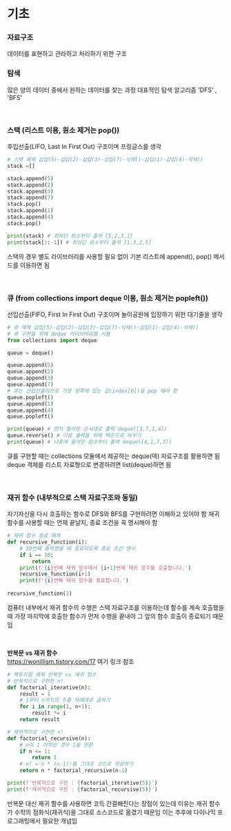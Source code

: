 # 기초
### 자료구조
데이터를 표현하고 관라하고 처리하기 위한 구조

### 탐색
많은 양의 데이터 중에서 원하는 데이터를 찾는 과정
대표적인 탐색 알고리즘 'DFS' , 'BFS'

<br>

### 스택 (리스트 이용, 원소 제거는 pop())
후입선출(LIFO, Last In First Out) 구조이며 프링글스를 생각

```python
# 스택 예제 삽입(5)-삽입(2)-삽입(3)-삽입(7)-삭제()-삽입(1)-삽입(4)-삭제()
stack =[]

stack.append(5)
stack.append(2)
stack.append(3)
stack.append(7)
stack.pop()
stack.append(1)
stack.append(4)
stack.pop()

print(stack) # 최하단 원소부터 출력 [5,2,3,1]
print(stack[::-1]) # 최상단 원소부터 출력 [1,3,2,5]
```
스택의 경우 별도 라이브러리를 사용할 필요 없이 기본 리스트에 append(), pop() 메서드를 이용하면 됨

<br>

### 큐 (from collections import deque 이용, 원소 제거는 popleft())
선입선출(FIFO, First In First Out) 구조이며 놀이공원에 입장하기 위한 대기줄을 생각

```python
# 큐 예제 삽입(5)-삽입(2)-삽입(3)-삽입(7)-삭제()-삽입(1)-삽입(4)-삭제()
# 큐 구현을 위해 deque 라이브러리를 사용
from collections import deque

queue = deque()

queue.append(5)
queue.append(2)
queue.append(3)
queue.append(7)
# 큐는 선입선출이므로 가장 왼쪽에 있는 값(index[0])을 pop 해야 함
queue.popleft()
queue.append(1)
queue.append(4)
queue.popleft()

print(queue) # 먼저 들어온 순서대로 출력 deque([3,7,1,4])
queue.reverse() # 다음 출력을 위해 역순으로 바꾸기
print(queue) # 나중에 들어온 원소부터 출력 deque([4,1,7,3])
```
큐를 구현할 때는 collections 모듈에서 제공하는 deque(덱) 자료구조를 활용하면 됨
deque 객체를 리스트 자료형으로 변경하려면 list(deque)하면 됨

<br>

### 재귀 함수 (내부적으로 스택 자료구조와 동일)
자기자신을 다시 호출하는 함수로 DFS와 BFS를 구현하려면 이해하고 있어야 함
재귀 함수를 사용할 때는 언제 끝날지, 종료 조건을 꼭 명시해야 함

```python
# 재귀 함수 종료 예제
def recursive_function(i):
    # 10번째 출력했을 때 종료되도록 종료 조건 명시
    if i == 10:
        return
    print(f'{i}번째 재귀 함수에서 {i+1}번째 재귀 함수를 호출합니다.')
    recursive_function(i+1)
    print(f'{i}번째 재귀 함수를 종료합니다.')
    
recursive_function(1)
```
컴퓨터 내부에서 재귀 함수의 수행은 스택 자료구조를 이용하는데 함수를 계속 호출했을 때 가장 마지막에 호출한 함수가 먼저 수행을 끝내야 그 앞의 함수 호출이 종료되기 때문임

<br>

<b>반복문 vs 재귀 함수</b>
<br>
https://wonillism.tistory.com/17
여기 링크 참조
<br>

```python
# 팩토리얼 예제 반복문 vs 재귀 함수
# 반복적으로 구현한 n!
def factorial_iterative(n):
    result = 1
    # 1부터 n까지의 수를 차례대로 곱하기
    for i in range(1, n+1):
        result *= i
    return result

# 재귀적으로 구현한 n!
def factorial_recursive(n):
    # n이 1 이하인 경우 1을 반환
    if n <= 1:
        return 1
    # n! = n * (n-1)!를 그대로 코드로 작성하기
    return n * factorial_recursive(n-1)

print(f'반복적으로 구현 : {factorial_iterative(5)}')
print(f'재귀적으로 구현 : {factorial_recursive(5)}')
```
반복문 대신 재귀 함수를 사용하면 코득 간결해진다는 장점이 있는데 이유는 재귀 함수가 수학의 점화식(재귀식)을 그대로 소스코드로 옮겼기 때문임
이는 추후에 다이나믹 프로그래밍에서 필요한 개념임
   
<br>



